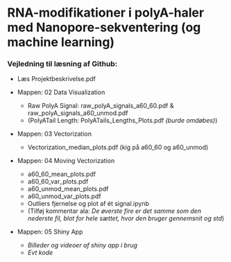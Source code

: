 # RNA-modifikationer i polyA-haler med Nanopore-sekventering (og machine learning)

### Vejledning til læsning af Github:
- Læs Projektbeskrivelse.pdf 

-  Mappen: 02 Data Visualization
    - Raw PolyA Signal: raw_polyA_signals_a60_60.pdf & raw_polyA_signals_a60_unmod.pdf
    - (PolyATail Length: PolyATails_Lengths_Plots.pdf *(burde omdøbes)*)
 
- Mappen: 03 Vectorization
    - Vectorization_median_plots.pdf (kig på a60_60 og a60_unmod)
 
- Mappen: 04 Moving Vectorization
    - a60_60_mean_plots.pdf
    - a60_60_var_plots.pdf
    - a60_unmod_mean_plots.pdf
    - a60_unmod_var_plots.pdf
    - Outliers fjernelse og plot af ét signal.ipynb
    - (Tilføj kommentar ala: *De øverste fire er det samme som den nederste fil, blot for hele sættet, hvor den bruger gennemsnit og std*)
 
- Mappen: 05 Shiny App
    - *Billeder og videoer af shiny app i brug*
    - *Evt kode*
